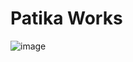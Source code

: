 # Patika Works

![image](https://user-images.githubusercontent.com/49093196/123759976-178bdc00-d8c9-11eb-84e2-0fd001083756.png)
